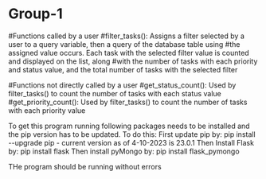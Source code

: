 # Group-1

#Functions called by a user
#filter_tasks(): Assigns a filter selected by a user to a query variable, then a query of the database table using
#the assigned value occurs. Each task with the selected filter value is counted and displayed on the list, along
#with the number of tasks with each priority and status value, and the total number of tasks with the selected filter

#Functions not directly called by a user
#get_status_count(): Used by filter_tasks() to count the number of tasks with each status value
#get_priority_count(): Used by filter_tasks() to count the number of tasks with each priority value

To get this program running following packages needs to be installed and the pip version has to be updated.
To do this: 
First update pip by:
pip install --upgrade pip     - current version as of 4-10-2023 is 23.0.1
Then Install Flask by:
pip install flask
Then install pyMongo by:
pip install flask_pymongo

THe program should be running without errors